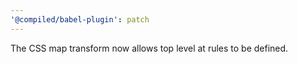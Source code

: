 ```yaml
---
'@compiled/babel-plugin': patch
---
```


The CSS map transform now allows top level at rules to be defined.
